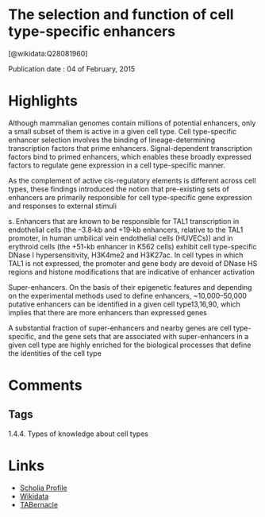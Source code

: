 
The selection and function of cell type-specific enhancers
==========================================================
  
  [@wikidata:Q28081960]  
  
Publication date : 04 of February, 2015  

# Highlights

 Although mammalian genomes
contain millions of potential enhancers, only a small subset of them is active in a given cell
type. Cell type-specific enhancer selection involves the binding of lineage-determining
transcription factors that prime enhancers. Signal-dependent transcription factors bind to
primed enhancers, which enables these broadly expressed factors to regulate gene
expression in a cell type-specific manner.

 As the complement of active cis-regulatory
elements is different across cell types, these findings
introduced the notion that pre-existing sets of enhancers are primarily responsible for cell type-specific gene
expression and responses to external stimuli


s. Enhancers that
are known to be responsible for TAL1 transcription in endothelial cells (the –3.8‑kb and +19‑kb enhancers, relative to the
TAL1 promoter, in human umbilical vein endothelial cells (HUVECs)) and in erythroid cells (the +51-kb enhancer in K562
cells) exhibit cell type-specific DNase I hypersensitivity, H3K4me2 and H3K27ac. In cell types in which TAL1 is not expressed,
the promoter and gene body are devoid of DNase HS regions and histone modifications that are indicative of enhancer
activation

Super-enhancers. On the basis of their epigenetic features and depending on the experimental methods used
to define enhancers, ~10,000–50,000 putative enhancers can be identified in a given cell type13,16,90, which
implies that there are more enhancers than expressed
genes

A substantial fraction of super-enhancers
and nearby genes are cell type-specific, and the gene sets
that are associated with super-enhancers in a given cell
type are highly enriched for the biological processes that
define the identities of the cell type
# Comments

## Tags
1.4.4. Types of knowledge about cell types
# Links
  
 * [Scholia Profile](https://scholia.toolforge.org/work/Q28081960)  
 * [Wikidata](https://www.wikidata.org/wiki/Q28081960)  
 * [TABernacle](https://tabernacle.toolforge.org/?#/tab/manual/Q28081960/P921%3BP4510)  
